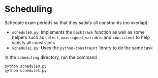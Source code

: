 # Scheduling

Schedule exam periods so that they satisfy all constraints (no overlap)

- `schedule0.py`: Implements the `backtrack` function as well as some helpers such as `select_unassigned_variable` and `consistent` to help satisfy all constraints
- `schedule1.py`: Uses the `python-constraint` library to do the same task

In the `scheduling` directory, run the command

```shell
python schedule0.py
python schedule1.py
```
